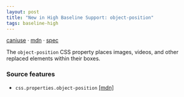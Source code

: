 ```yaml
---
layout: post
title: "New in High Baseline Support: object-position"
tags: baseline-high
---
```


[caniuse](https://caniuse.com/?search=object-position) · [mdn](https://developer.mozilla.org/en-US/search?q=object-position) · [spec](https://drafts.csswg.org/css-images-3/#the-object-position)

The `object-position` CSS property places images, videos, and other replaced elements within their boxes.

### Source features

- ``css.properties.object-position`` [[mdn]](https://developer.mozilla.org/en-US/search?q=css.properties.object-position)
